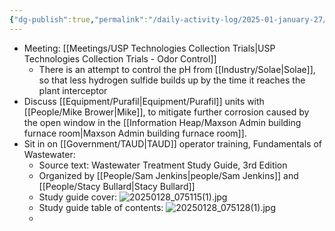 ```yaml
---
{"dg-publish":true,"permalink":"/daily-activity-log/2025-01-january-27/","noteIcon":"","created":"2025-01-27T11:25:38.960-06:00"}
---
```


- Meeting: [[Meetings/USP Technologies Collection Trials\|USP Technologies Collection Trials - Odor Control]]
	- There is an attempt to control the pH from [[Industry/Solae\|Solae]], so that less hydrogen sulfide builds up by the time it reaches the plant interceptor
- Discuss [[Equipment/Purafil\|Equipment/Purafil]] units with [[People/Mike Brower\|Mike]], to mitigate further corrosion caused by the open window in the [[Information Heap/Maxson Admin building furnace room\|Maxson Admin building furnace room]].
- Sit in on [[Government/TAUD\|TAUD]] operator training, Fundamentals of Wastewater:
	- Source text: Wastewater Treatment Study Guide, 3rd Edition
	- Organized by [[People/Sam Jenkins\|people/Sam Jenkins]] and [[People/Stacy Bullard\|Stacy Bullard]]
	- Study guide cover: ![20250128_075115(1).jpg](/img/user/20250128_075115(1).jpg)
	- Study guide table of contents: ![20250128_075128(1).jpg](/img/user/20250128_075128(1).jpg)
	- 
